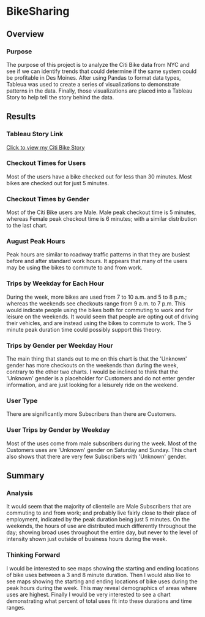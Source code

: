 # BikeSharing
## Overview
### Purpose
The purpose of this project is to analyze the Citi Bike data from NYC and see if we can identify trends that could determine if the same system could be profitable in Des Moines. After using Pandas to format data types, Tableua was used to create a series of visualizations to demonstrate patterns in the data. Finally, those visualizations are placed into a Tableau Story to help tell the story behind the data.
## Results
### Tableau Story Link
[Click to view my Citi Bike Story](https://public.tableau.com/app/profile/clay.manwaring/viz/Challenge14_16239124089400/CitiBikeStory)
### Checkout Times for Users
Most of the users have a bike checked out for less than 30 minutes. Most bikes are checked out for just 5 minutes.
### Checkout Times by Gender
Most of the Citi Bike users are Male. Male peak checkout time is 5 minutes, whereas Female peak checkout time is 6 minutes; with a similar distribution to the last chart.
### August Peak Hours
Peak hours are similar to roadway traffic patterns in that they are busiest before and after standard work hours. It appears that many of the users may be using the bikes to commute to and from work.
### Trips by Weekday for Each Hour
During the week, more bikes are used from 7 to 10 a.m. and 5 to 8 p.m.; whereas the weekends see checkouts range from 9 a.m. to 7 p.m. This would indicate people using the bikes both for commuting to work and for leisure on the weekends. It would seem that people are opting out of driving their vehicles, and are instead using the bikes to commute to work. The 5 minute peak duration time could possibly support this theory.
### Trips by Gender per Weekday Hour
The main thing that stands out to me on this chart is that the 'Unknown' gender has more checkouts on the weekends than during the week, contrary to the other two charts. I would be inclined to think that the 'Unknown' gender is a placeholder for Customers and do not enter gender information, and are just looking for a leisurely ride on the weekend.
### User Type
There are significantly more Subscribers than there are Customers.
### User Trips by Gender by Weekday
Most of the uses come from male subscribers during the week. Most of the Customers uses are 'Unknown' gender on Saturday and Sunday. This chart also shows that there are very few Subscribers with 'Unknown' gender.
## Summary
### Analysis
It would seem that the majority of clientelle are Male Subscribers that are commuting to and from work; and probably live fairly close to their place of employment, indicated by the peak duration being just 5 minutes. On the weekends, the hours of use are distributed much differently throughout the day; showing broad uses throughout the entire day, but never to the level of intensity shown just outside of business hours during the week.
### Thinking Forward
I would be interested to see maps showing the starting and ending locations of bike uses between a 3 and 8 minute duration. Then I would also like to see maps showing the starting and ending locations of bike uses during the peak hours during the week. This may reveal demographics of areas where uses are highest. Finally I would be very interested to see a chart demonstrating what percent of total uses fit into these durations and time ranges.
